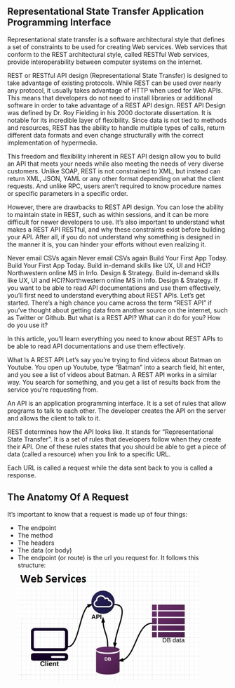 ## Representational State Transfer Application Programming Interface
Representational state transfer is a software architectural style that defines a set of constraints to be used for creating Web services. Web services that conform to the REST architectural style, called RESTful Web services, provide interoperability between computer systems on the internet.

REST or RESTful API design (Representational State Transfer) is designed to take advantage of existing protocols. While REST can be used over nearly any protocol, it usually takes advantage of HTTP when used for Web APIs. This means that developers do not need to install libraries or additional software in order to take advantage of a REST API design. REST API Design was defined by Dr. Roy Fielding in his 2000 doctorate dissertation. It is notable for its incredible layer of flexibility. Since data is not tied to methods and resources, REST has the ability to handle multiple types of calls, return different data formats and even change structurally with the correct implementation of hypermedia.

This freedom and flexibility inherent in REST API design allow you to build an API that meets your needs while also meeting the needs of very diverse customers. Unlike SOAP, REST is not constrained to XML, but instead can return XML, JSON, YAML or any other format depending on what the client requests. And unlike RPC, users aren’t required to know procedure names or specific parameters in a specific order.

However, there are drawbacks to REST API design. You can lose the ability to maintain state in REST, such as within sessions, and it can be more difficult for newer developers to use. It’s also important to understand what makes a REST API RESTful, and why these constraints exist before building your API. After all, if you do not understand why something is designed in the manner it is, you can hinder your efforts without even realizing it.

Never email CSVs again
Never email CSVs again
Build Your First App Today.
Build Your First App Today.
Build in-demand skills like UX, UI and HCI?Northwestern online MS in Info. Design & Strategy.
Build in-demand skills like UX, UI and HCI?Northwestern online MS in Info. Design & Strategy.
If you want to be able to read API documentations and use them effectively, you’ll first need to understand everything about REST APIs. Let’s get started.
There’s a high chance you came across the term “REST API” if you’ve thought about getting data from another source on the internet, such as Twitter or Github. But what is a REST API? What can it do for you? How do you use it?

In this article, you’ll learn everything you need to know about REST APIs to be able to read API documentations and use them effectively.

What Is A REST API
Let’s say you’re trying to find videos about Batman on Youtube. You open up Youtube, type “Batman” into a search field, hit enter, and you see a list of videos about Batman. A REST API works in a similar way. You search for something, and you get a list of results back from the service you’re requesting from.

An API is an application programming interface. It is a set of rules that allow programs to talk to each other. The developer creates the API on the server and allows the client to talk to it.

REST determines how the API looks like. It stands for “Representational State Transfer”. It is a set of rules that developers follow when they create their API. One of these rules states that you should be able to get a piece of data (called a resource) when you link to a specific URL.

Each URL is called a request while the data sent back to you is called a response.

## The Anatomy Of A Request
It’s important to know that a request is made up of four things:

* The endpoint
* The method
* The headers
* The data (or body)
* The endpoint (or route) is the url you request for. It follows this structure:
![REST API](/images/restapi.jpg)
